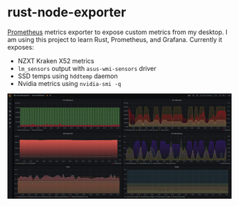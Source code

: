 # rust-node-exporter

[Prometheus](https://prometheus.io/) metrics exporter to expose custom metrics from
my desktop. I am using this project to learn Rust, Prometheus, and Grafana.
Currently it exposes:
* NZXT Kraken X52 metrics
* `lm_sensors` output with `asus-wmi-sensors` driver
* SSD temps using `hddtemp` daemon
* Nvidia metrics using `nvidia-smi -q`

![Prometheus UI screenshot](prometheus-screenshot.png?raw=true)
